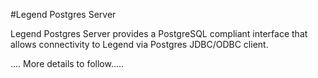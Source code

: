 #Legend Postgres Server

Legend Postgres Server provides a PostgreSQL compliant interface that allows connectivity to Legend via Postgres JDBC/ODBC client. 

.... More details to follow.....
